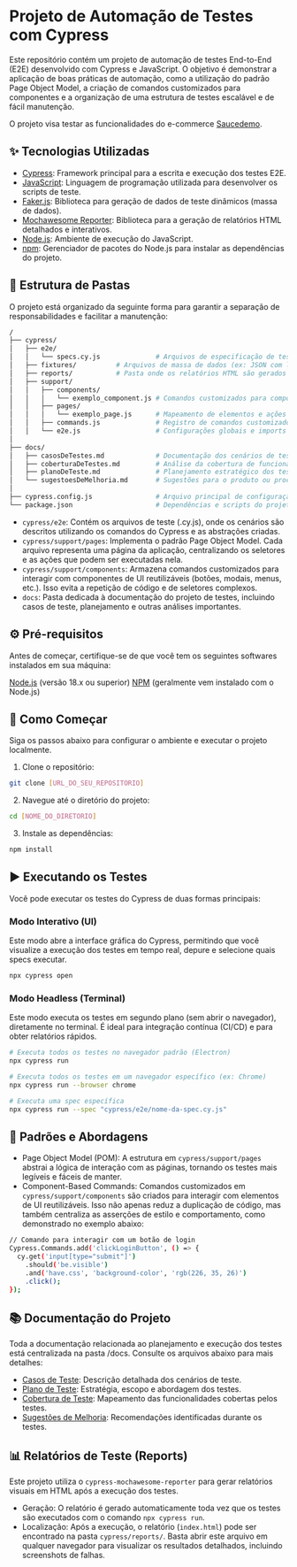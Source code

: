 # Projeto de Automação de Testes com Cypress

Este repositório contém um projeto de automação de testes End-to-End (E2E) desenvolvido com Cypress e JavaScript. O objetivo é demonstrar a aplicação de boas práticas de automação, como a utilização do padrão Page Object Model, a criação de comandos customizados para componentes e a organização de uma estrutura de testes escalável e de fácil manutenção.

O projeto visa testar as funcionalidades do e-commerce [Saucedemo](https://www.saucedemo.com/v1/).

## ✨ Tecnologias Utilizadas

- [Cypress](https://www.cypress.io/): Framework principal para a escrita e execução dos testes E2E.
- [JavaScript](https://developer.mozilla.org/pt-BR/docs/Web/JavaScript): Linguagem de programação utilizada para desenvolver os scripts de teste.
- [Faker.js](https://fakerjs.dev/): Biblioteca para geração de dados de teste dinâmicos (massa de dados).
- [Mochawesome Reporter](https://github.com/LironEr/cypress-mochawesome-reporter): Biblioteca para a geração de relatórios HTML detalhados e interativos.
- [Node.js](https://nodejs.org/pt): Ambiente de execução do JavaScript.
- [npm](https://www.npmjs.com/): Gerenciador de pacotes do Node.js para instalar as dependências do projeto.

## 📁 Estrutura de Pastas

O projeto está organizado da seguinte forma para garantir a separação de responsabilidades e facilitar a manutenção:

```bash
/
├── cypress/
│   ├── e2e/
│   │   └── specs.cy.js              # Arquivos de especificação de testes (specs)
│   ├── fixtures/          # Arquivos de massa de dados (ex: JSON com lista de produtos).
│   ├── reports/           # Pasta onde os relatórios HTML são gerados (criada após a execução).
│   ├── support/
│   │   ├── components/
│   │   │   └── exemplo_component.js # Comandos customizados para componentes reutilizáveis
│   │   ├── pages/
│   │   │   └── exemplo_page.js      # Mapeamento de elementos e ações de páginas específicas
│   │   ├── commands.js              # Registro de comandos customizados globais
│   │   └── e2e.js                   # Configurações globais e imports para os testes
│
├── docs/
│   ├── casosDeTestes.md             # Documentação dos cenários de teste manuais/automatizados
│   ├── coberturaDeTestes.md         # Análise da cobertura de funcionalidades testadas
│   ├── planoDeTeste.md              # Planejamento estratégico dos testes
│   └── sugestoesDeMelhoria.md       # Sugestões para o produto ou processo de teste
│
├── cypress.config.js                # Arquivo principal de configuração do Cypress
└── package.json                     # Dependências e scripts do projeto
```

- `cypress/e2e`: Contém os arquivos de teste (.cy.js), onde os cenários são descritos utilizando os comandos do Cypress e as abstrações criadas.
- `cypress/support/pages`: Implementa o padrão Page Object Model. Cada arquivo representa uma página da aplicação, centralizando os seletores e as ações que podem ser executadas nela.
- `cypress/support/components`: Armazena comandos customizados para interagir com componentes de UI reutilizáveis (botões, modais, menus, etc.). Isso evita a repetição de código e de seletores complexos.
- `docs`: Pasta dedicada à documentação do projeto de testes, incluindo casos de teste, planejamento e outras análises importantes.

## ⚙️ Pré-requisitos

Antes de começar, certifique-se de que você tem os seguintes softwares instalados em sua máquina:

[Node.js](https://nodejs.org/en/) (versão 18.x ou superior)
[NPM](https://www.npmjs.com/) (geralmente vem instalado com o Node.js)

## 🚀 Como Começar

Siga os passos abaixo para configurar o ambiente e executar o projeto localmente.

1. Clone o repositório:

```bash
git clone [URL_DO_SEU_REPOSITORIO]
```

2. Navegue até o diretório do projeto:

```bash
cd [NOME_DO_DIRETORIO]
```

3. Instale as dependências:

```bash
npm install
```

## ▶️ Executando os Testes

Você pode executar os testes do Cypress de duas formas principais:

### Modo Interativo (UI)

Este modo abre a interface gráfica do Cypress, permitindo que você visualize a execução dos testes em tempo real, depure e selecione quais specs executar.

```bash
npx cypress open
```

### Modo Headless (Terminal)

Este modo executa os testes em segundo plano (sem abrir o navegador), diretamente no terminal. É ideal para integração contínua (CI/CD) e para obter relatórios rápidos.

```bash
# Executa todos os testes no navegador padrão (Electron)
npx cypress run

# Executa todos os testes em um navegador específico (ex: Chrome)
npx cypress run --browser chrome

# Executa uma spec específica
npx cypress run --spec "cypress/e2e/nome-da-spec.cy.js"
```

## 📝 Padrões e Abordagens

- Page Object Model (POM): A estrutura em `cypress/support/pages` abstrai a lógica de interação com as páginas, tornando os testes mais legíveis e fáceis de manter.
- Component-Based Commands: Comandos customizados em `cypress/support/components` são criados para interagir com elementos de UI reutilizáveis. Isso não apenas reduz a duplicação de código, mas também centraliza as asserções de estilo e comportamento, como demonstrado no exemplo abaixo:

```bash
// Comando para interagir com um botão de login
Cypress.Commands.add('clickLoginButton', () => {
  cy.get('input[type="submit"]')
    .should('be.visible')
    .and('have.css', 'background-color', 'rgb(226, 35, 26)')
    .click();
});
```

## 📚 Documentação do Projeto

Toda a documentação relacionada ao planejamento e execução dos testes está centralizada na pasta /docs. Consulte os arquivos abaixo para mais detalhes:

- [Casos de Teste](./docs/casosDeTestes.md): Descrição detalhada dos cenários de teste.
- [Plano de Teste](./docs/planosDeTeste.md): Estratégia, escopo e abordagem dos testes.
- [Cobertura de Teste](./docs/coberturaDeTeste.md): Mapeamento das funcionalidades cobertas pelos testes.
- [Sugestões de Melhoria](./docs/sugestoesDeMelhoria.md): Recomendações identificadas durante os testes.

## 📊 Relatórios de Teste (Reports)

Este projeto utiliza o `cypress-mochawesome-reporter` para gerar relatórios visuais em HTML após a execução dos testes.

- Geração: O relatório é gerado automaticamente toda vez que os testes são executados com o comando `npx cypress run`.
- Localização: Após a execução, o relatório (`index.html`) pode ser encontrado na pasta `cypress/reports/`. Basta abrir este arquivo em qualquer navegador para visualizar os resultados detalhados, incluindo screenshots de falhas.
